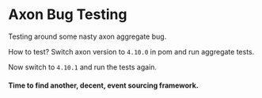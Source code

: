 # Axon Bug Testing

Testing around some nasty axon aggregate bug.

How to test?
Switch axon version to `4.10.0` in pom and run aggregate tests.


Now switch to `4.10.1` and run the tests again.

#### Time to find another, decent, event sourcing framework.
